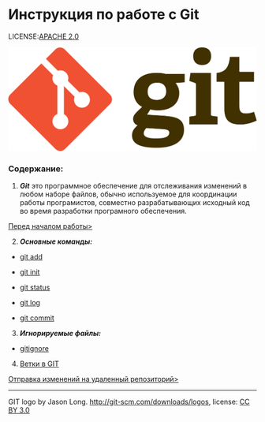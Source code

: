# Инструкция по работе с Git

LICENSE:[APACHE 2.0](http://www.apache.org/licenses/LICENSE-2.0)



![git-logo](./1920px-Git-logo.svg.png)





### Содержание:

1. ***Git*** это программное обеспечение для отслеживания изменений в любом наборе файлов, обычно используемое для координации работы програмистов, совместно разрабатывающих исходный код во время разработки програмного обеспечения.

[Перед началом работы>](config.md)

2. ***Основные команды:***

- [git add](./add.md)

- [git init](./init.md)

- [git status](./status.md)

- [git log](./log.md)

- [git commit](./commit.md)

3. ***Игнорируемые файлы:***

- [gitignore](./gitignore.md)

4. [Ветки в GIT](./branch.md)


[Отправка изменений на удаленный репозиторий>](./push.md)


---


GIT logo by Jason Long. http://git-scm.com/downloads/logos, license: [CC BY 3.0](https://creativecommons.org/licenses/by/3.0/)
